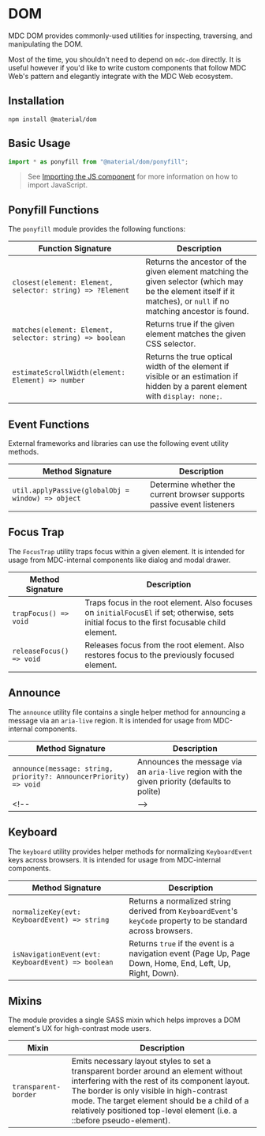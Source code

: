 <!--docs:
title: "DOM"
layout: detail
section: components
excerpt: "Provides commonly-used utilities for inspecting, traversing, and manipulating the DOM."
path: /catalog/dom/
-->

# DOM

MDC DOM provides commonly-used utilities for inspecting, traversing, and manipulating the DOM.

Most of the time, you shouldn't need to depend on `mdc-dom` directly. It is useful however if you'd like to write custom components that follow MDC Web's pattern and elegantly integrate with the MDC Web ecosystem.

## Installation

```
npm install @material/dom
```

## Basic Usage

```js
import * as ponyfill from "@material/dom/ponyfill";
```

> See [Importing the JS component](../../docs/importing-js.md) for more information on how to import JavaScript.

## Ponyfill Functions

The `ponyfill` module provides the following functions:

| Function Signature                                        | Description                                                                                                                                                        |
| --------------------------------------------------------- | ------------------------------------------------------------------------------------------------------------------------------------------------------------------ |
| `closest(element: Element, selector: string) => ?Element` | Returns the ancestor of the given element matching the given selector (which may be the element itself if it matches), or `null` if no matching ancestor is found. |
| `matches(element: Element, selector: string) => boolean`  | Returns true if the given element matches the given CSS selector.                                                                                                  |
| `estimateScrollWidth(element: Element) => number`         | Returns the true optical width of the element if visible or an estimation if hidden by a parent element with `display: none;`.                                     |

## Event Functions

External frameworks and libraries can use the following event utility methods.

| Method Signature                                  | Description                                                            |
| ------------------------------------------------- | ---------------------------------------------------------------------- |
| `util.applyPassive(globalObj = window) => object` | Determine whether the current browser supports passive event listeners |

## Focus Trap

The `FocusTrap` utility traps focus within a given element. It is intended for usage from MDC-internal
components like dialog and modal drawer.

| Method Signature         | Description                                                                                                                                   |
| ------------------------ | --------------------------------------------------------------------------------------------------------------------------------------------- |
| `trapFocus() => void`    | Traps focus in the root element. Also focuses on `initialFocusEl` if set; otherwise, sets initial focus to the first focusable child element. |
| `releaseFocus() => void` | Releases focus from the root element. Also restores focus to the previously focused element.                                                  |

## Announce

The `announce` utility file contains a single helper method for announcing a message via an `aria-live` region. It is intended for usage from MDC-internal components.

| Method Signature                                                                                | Description                                                                                  |
| ----------------------------------------------------------------------------------------------- | -------------------------------------------------------------------------------------------- |
| `announce(message: string, priority?: AnnouncerPriority) => void`                               | Announces the message via an `aria-live` region with the given priority (defaults to polite) |
| <!-- TODO(b/148462294): Remove once only exported members are required in docs `say()` --> <!-- | --> <!-- DO NOT USE -->                                                                      |

## Keyboard

The `keyboard` utility provides helper methods for normalizing `KeyboardEvent` keys across browsers. It is intended for usage from MDC-internal components.

| Method Signature                                   | Description                                                                                                   |
| -------------------------------------------------- | ------------------------------------------------------------------------------------------------------------- |
| `normalizeKey(evt: KeyboardEvent) => string`       | Returns a normalized string derived from `KeyboardEvent`'s `keyCode` property to be standard across browsers. |
| `isNavigationEvent(evt: KeyboardEvent) => boolean` | Returns `true` if the event is a navigation event (Page Up, Page Down, Home, End, Left, Up, Right, Down).     |

## Mixins

The module provides a single SASS mixin which helps improves a DOM element's UX for high-contrast mode users.

| Mixin                | Description                                                                                                                                                                                                                                                                                                  |
| -------------------- | ------------------------------------------------------------------------------------------------------------------------------------------------------------------------------------------------------------------------------------------------------------------------------------------------------------ |
| `transparent-border` | Emits necessary layout styles to set a transparent border around an element without interfering with the rest of its component layout. The border is only visible in high-contrast mode. The target element should be a child of a relatively positioned top-level element (i.e. a ::before pseudo-element). |
